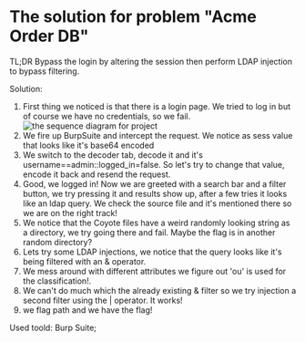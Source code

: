 # The solution for problem "Acme Order DB"

TL;DR
Bypass the login by altering the session then perform LDAP injection to bypass filtering.

Solution:
1. First thing we noticed is that there is a login page. We tried to log in but of course we have no credentials, so we fail.
![the sequence diagram for project](ourdiagram.png)
2. We fire up BurpSuite and intercept the request. We notice as sess value that looks like it's base64 encoded
3. We switch to the decoder tab, decode it and it's username==admin::logged_in=false. So let's try to change that value, encode it back and resend the request.
4. Good, we logged in! Now we are greeted with a search bar and a filter button, we try pressing it and results show up, after a few tries it looks like an ldap query. We check the source file and it's mentioned there so we are on the right track!
5. We notice that the Coyote files have a weird randomly looking string as a directory, we try going there and fail. Maybe the flag is in another random directory?
5. Lets try some LDAP injections, we notice that the query looks like it's being filtered with an & operator.
6. We mess around with different attributes we figure out 'ou' is used for the classification!. 
7. We can't do much which the already existing & filter so we try injection a second filter using the | operator. It works!
7. we flag path and we have the flag!


Used toold: Burp Suite;
